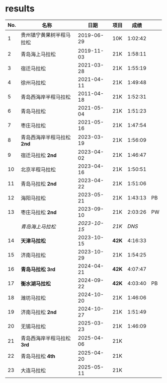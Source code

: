 # results

| No. | 名称                        | 日期       | 项目 | 成绩     |     |
| --- | -------------------------- | ---------- | --- | ------- | --- |
|   1 | 贵州镇宁黄果树半程马拉松       | 2019-06-29 | 10K | 1:02:42 |
|   2 | 青岛海上马拉松               | 2019-11-03 | 21K | 1:58:11 |
|   3 | 宿迁马拉松                  | 2021-03-28 | 21K | 1:55:19 |
|   4 | 徐州马拉松                  | 2021-04-11 | 21K | 1:49:48 |
|   5 | 青岛西海岸半程马拉松          | 2011-04-18 | 21K | 1:52:31 |
|   6 | 青岛马拉松                  | 2021-05-04 | 21K | 1:51:23 |
|   7 | 枣庄马拉松                  | 2021-05-16 | 21K | 1:47:54 |
|   8 | 青岛西海岸半程马拉松 **2nd**  | 2023-03-19 | 21K | 1:56:09 |
|   9 | 宿迁马拉松 **2nd**          | 2023-04-02 | 21K | 1:46:47 |
|  10 | 北京半程马拉松               | 2023-04-16 | 21K | 1:50:51 |
|  11 | 青岛马拉松 **2nd**          | 2023-04-22 | 21K | 1:51:06 |
|  12 | 海阳马拉松                  | 2023-05-21 | 21K | 1:43:13 | PB |
|  13 | 枣庄马拉松 **2nd**          | 2023-09-10 | 21K | 2:03:26 | PW |
|     | _青岛海上马拉松_             | _2023-10-15_ | _21K_ | _DNS_ |
|  14 | **天津马拉松**              | 2023-10-15 | **42K** | 4:16:33 |
|  15 | 济南马拉松                  | 2023-10-29 | 21K | 1:54:25 |
|  16 | **青岛马拉松 3rd**          | 2024-04-21 | **42K** | 4:07:47 |
|  17 | **衡水湖马拉松**            | 2024-09-22 | **42K** | 4:03:40 | PB |
|  18 | 潍坊马拉松                  | 2024-10-20 | 21K | 1:46:06 |
|  19 | 济南马拉松 **2nd**          | 2024-10-27 | 21K | 1:51:49 |
|  20 | 无锡马拉松                  | 2025-03-23 | 21K | 1:46:09 |
|  21 | 青岛西海岸半程马拉松 **3rd**  | 2025-04-06 | 21K |
|  22 | 青岛马拉松 **4th**          | 2025-04-20 | 21K |
|  23 | 大连马拉松                  | 2025-05-11 | 21K |

